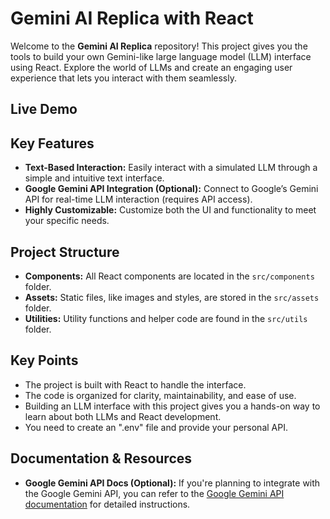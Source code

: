 # Gemini AI Replica with React

Welcome to the **Gemini AI Replica** repository! This project gives you the tools to build your own Gemini-like large language model (LLM) interface using React. Explore the world of LLMs and create an engaging user experience that lets you interact with them seamlessly.

## Live Demo

## Key Features

- **Text-Based Interaction:** Easily interact with a simulated LLM through a simple and intuitive text interface.
- **Google Gemini API Integration (Optional):** Connect to Google’s Gemini API for real-time LLM interaction (requires API access).
- **Highly Customizable:** Customize both the UI and functionality to meet your specific needs.

## Project Structure

- **Components:** All React components are located in the `src/components` folder.
- **Assets:** Static files, like images and styles, are stored in the `src/assets` folder.
- **Utilities:** Utility functions and helper code are found in the `src/utils` folder.

## Key Points

- The project is built with React to handle the interface.
- The code is organized for clarity, maintainability, and ease of use.
- Building an LLM interface with this project gives you a hands-on way to learn about both LLMs and React development.
- You need to create an ".env" file and provide your personal API.

## Documentation & Resources

- **Google Gemini API Docs (Optional):** If you're planning to integrate with the Google Gemini API, you can refer to the [Google Gemini API documentation](https://ai.google.dev/gemini-api/docs/get-started/tutorial?lang=web) for detailed instructions.
